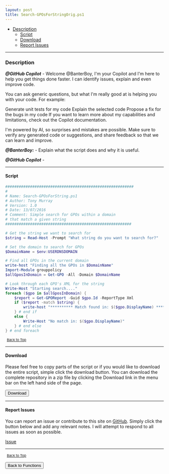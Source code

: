 ```yaml
---
layout: post
title: Search-GPOsForStringOrig.ps1
---
```


- [Description](#description)
  - [Script](#script)
  - [Download](#download)
  - [Report Issues](#report-issues)

---

### Description

**_@GitHub Copilot_** - Welcome @BanterBoy, I'm your Copilot and I'm here to help you get things done faster. I can identify issues, explain and even improve code.

You can ask generic questions, but what I'm really good at is helping you with your code. For example:

Generate unit tests for my code
Explain the selected code
Propose a fix for the bugs in my code
If you want to learn more about my capabilities and limitations, check out the Copilot documentation.

I'm powered by AI, so surprises and mistakes are possible. Make sure to verify any generated code or suggestions, and share feedback so that we can learn and improve.

**_@BanterBoy:_** - Explain what the script does and why it is useful.

**_@GitHub Copilot_** -

---

#### Script

```powershell
#########################################################
#
# Name: Search-GPOsForString.ps1
# Author: Tony Murray
# Version: 1.0
# Date: 13/07/2016
# Comment: Simple search for GPOs within a domain
# that match a given string
########################################################

# Get the string we want to search for
$string = Read-Host -Prompt "What string do you want to search for?"

# Set the domain to search for GPOs
$DomainName = $env:USERDNSDOMAIN

# Find all GPOs in the current domain
write-host "Finding all the GPOs in $DomainName"
Import-Module grouppolicy
$allGposInDomain = Get-GPO -All -Domain $DomainName

# Look through each GPO's XML for the string
Write-Host "Starting search...."
foreach ($gpo in $allGposInDomain) {
    $report = Get-GPOReport -Guid $gpo.Id -ReportType Xml
    if ($report -match $string) {
        write-host "********** Match found in: $($gpo.DisplayName) **********"
    } # end if
    else {
        Write-Host "No match in: $($gpo.DisplayName)"
    } # end else
} # end foreach
```

<span style="font-size:11px;"><a href="#"><i class="fas fa-caret-up" aria-hidden="true" style="color: white; margin-right:5px;"></i>Back to Top</a></span>

---

#### Download

Please feel free to copy parts of the script or if you would like to download the entire script, simple click the download button. You can download the complete repository in a zip file by clicking the Download link in the menu bar on the left hand side of the page.

<button class="btn" type="submit" onclick="window.open('/PowerShell/functions/activeDirectory/Search-GPOsForStringOrig.ps1')">
    <i class="fa fa-cloud-download-alt">
    </i>
        Download
</button>

---

#### Report Issues

You can report an issue or contribute to this site on <a href="https://github.com/BanterBoy/scripts-blog/issues">GitHub</a>. Simply click the button below and add any relevant notes. I will attempt to respond to all issues as soon as possible.

<!-- Place this tag where you want the button to render. -->

<a class="github-button" href="https://github.com/BanterBoy/scripts-blog/issues/new?title=Search-GPOsForStringOrig.ps1&body=There is a problem with this function. Please find details below." data-show-count="true" aria-label="Issue BanterBoy/scripts-blog on GitHub">Issue</a>

---

<span style="font-size:11px;"><a href="#"><i class="fas fa-caret-up" aria-hidden="true" style="color: white; margin-right:5px;"></i>Back to Top</a></span>

<a href="/menu/_pages/functions.html">
    <button class="btn">
        <i class='fas fa-reply'>
        </i>
            Back to Functions
    </button>
</a>

[1]: http://ecotrust-canada.github.io/markdown-toc
[2]: https://github.com/googlearchive/code-prettify
